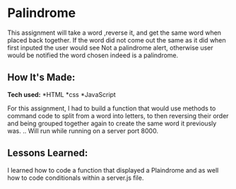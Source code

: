 # Palindrome
This assignment will take a word ,reverse it, and get the same word when placed back together. If the word did not come out the same as it did when first inputed the user would see Not a palindrome alert, otherwise user would be notified the word chosen indeed is a palindrome. 

## How It's Made:

**Tech used:** 
*HTML
*css
*JavaScript

For this assignment, I had to build a function that would use methods to command code to split from a word into letters, to then reversing their order and being grouped together again to create the same word it  previously was.
.. Will run while running on a server port 8000.

## Lessons Learned:
I learned how to code a function that displayed a Plaindrome and as well how to code conditionals within a server.js file. 
